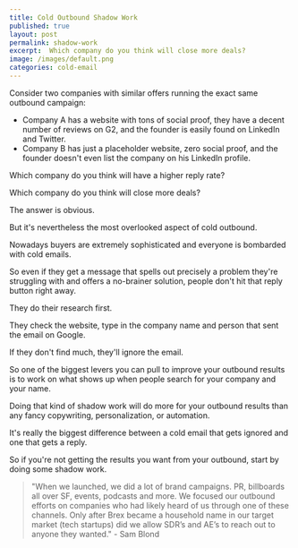 ```yaml
---
title: Cold Outbound Shadow Work
published: true
layout: post
permalink: shadow-work
excerpt:  Which company do you think will close more deals?
image: /images/default.png
categories: cold-email
---
```


Consider two companies with similar offers running the exact same outbound campaign:

- Company A has a website with tons of social proof, they have a decent number of reviews on G2, and the founder is easily found on LinkedIn and Twitter.
- Company B has just a placeholder website, zero social proof, and the founder doesn't even list the company on his LinkedIn profile.

Which company do you think will have a higher reply rate?

Which company do you think will close more deals?

The answer is obvious. 

But it's nevertheless the most overlooked aspect of cold outbound.

Nowadays buyers are extremely sophisticated and everyone is bombarded with cold emails.

So even if they get a message that spells out precisely a problem they're struggling with and offers a no-brainer solution, people don't hit that reply button right away.

They do their research first.

They check the website, type in the company name and person that sent the email on Google.

If they don't find much, they'll ignore the email.

So one of the biggest levers you can pull to improve your outbound results is to work on what shows up when people search for your company and your name.

Doing that kind of shadow work will do more for your outbound results than any fancy copywriting, personalization, or automation.

It's really the biggest difference between a cold email that gets ignored and one that gets a reply.

So if you're not getting the results you want from your outbound, start by doing some shadow work.


> "When we launched, we did a lot of brand campaigns. PR, billboards all over SF, events, podcasts and more. We focused our outbound efforts on companies who had likely heard of us through one of these channels.  Only after Brex became a household name in our target market (tech startups) did we allow SDR’s and AE’s to reach out to anyone they wanted." - Sam Blond